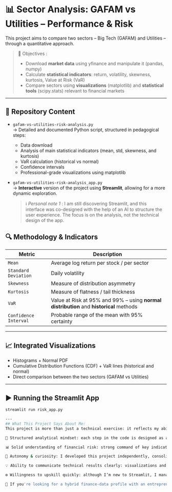 # 📊 Sector Analysis: GAFAM vs Utilities – Performance & Risk

This project aims to compare two sectors – Big Tech (GAFAM) and Utilities – through a quantitative approach.

> 🎯 Objectives :
> - Download **market data** using yfinance and manipulate it (pandas, numpy)
> - Calculate **statistical indicators**: return, volatility, skewness, kurtosis, Value at Risk (VaR)
> - Compare sectors using **visualizations** (matplotlib) and **statistical tools** (scipy.stats) relevant to financial markets

---

## 📁 Repository Content

- `gafam-vs-utilities-risk-analysis.py`  
  → Detailed and documented Python script, structured in pedagogical steps:
  - Data download
  - Analysis of main statistical indicators (mean, std, skewness, and kurtosis)
  - VaR calculation (historical vs normal)
  - Confidence intervals
  - Professional-grade visualizations using matplotlib


- `gafam-vs-utilities-risk-analysis_app.py`  
  → **Interactive** version of the project using **Streamlit**, allowing for a more dynamic exploration.
  > ℹ️ *Personal note 1* : I am still discovering Streamlit, and this interface was co-designed with the help of an AI to structure the user experience. The focus is on the analysis, not the technical design of the app.



## 🔍 Methodology & Indicators

| Metric        | Description                                                                 |
|-----------------|-------------------------------------------------------------------------------|
| `Mean`          | Average log return per stock / per sector                        |
| `Standard Deviation` | Daily volatility                                                    |
| `Skewness`      | Measure of distribution asymmetry                                      |
| `Kurtosis`      | Measure of flatness / tail thickness                                        |
| `VaR`           | Value at Risk at 95% and 99% – using **normal distribution** and **historical** methods            |
| `Confidence Interval` | Probable range of the mean with 95% certainty                      |

---

## 📈 Integrated Visualizations

- Histograms + Normal PDF
- Cumulative Distribution Functions (CDF) + VaR lines (historical and normal)
- Direct comparison between the two sectors (GAFAM vs Utilities)
---
## ▶️ Running the Streamlit App

```bash
streamlit run risk_app.py

---
## What This Project Says About Me: 
This project is more than just a technical exercise: it reflects my ability to apply data skills to real-world financial problems. Here’s what it will tell you about me:

🎯 Structured analytical mindset: each step in the code is designed as a rigorous, reproducible, and interpretable analysis process.

📊 Solid understanding of financial risk: strong command of key indicators (volatility, VaR, return distribution), relevant for risk-sensitive sectors.

🧠 Autonomy & curiosity: I developed this project independently, consolidating my knowledge in quantitative finance and Python through external resources.

💡 Ability to communicate technical results clearly: visualizations and comments are decision-oriented, as expected in a company or consulting environment.

⚙️ Willingness to upskill quickly: although I’m new to Streamlit, I managed to build an interactive app by leveraging AI intelligently, showcasing adaptability.

📌 If you're looking for a hybrid finance-data profile with an entrepreneurial mindset: this project is a good reflection of it.

